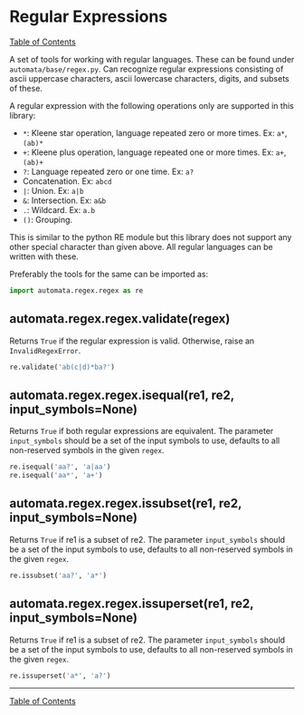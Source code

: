 # Regular Expressions

[Table of Contents](index.md)

A set of tools for working with regular languages. These can be found under
`automata/base/regex.py`. Can recognize regular expressions consisting of
ascii uppercase characters, ascii lowercase characters, digits, and subsets of these.

A regular expression with the following operations only are supported in this library:

- `*`: Kleene star operation, language repeated zero or more times. Ex: `a*`,`(ab)*`
- `+`: Kleene plus operation, language repeated one or more times. Ex: `a+`,`(ab)+`
- `?`: Language repeated zero or one time. Ex: `a?`
- Concatenation. Ex: `abcd`
- `|`: Union. Ex: `a|b`
- `&`: Intersection. Ex: `a&b`
- `.`: Wildcard. Ex: `a.b`
- `()`: Grouping.

This is similar to the python RE module but this library does not support any other
special character than given above. All regular languages can be written with these.

Preferably the tools for the same can be imported as:

```python
import automata.regex.regex as re
```

## automata.regex.regex.validate(regex)

Returns `True` if the regular expression is valid. Otherwise, raise an
`InvalidRegexError`.

```python
re.validate('ab(c|d)*ba?')
```

## automata.regex.regex.isequal(re1, re2, input_symbols=None)

Returns `True` if both regular expressions are equivalent. The
parameter `input_symbols` should be a set of the input symbols to use,
defaults to all non-reserved symbols in the given `regex`.

```python
re.isequal('aa?', 'a|aa')
re.isequal('aa*', 'a+')
```

## automata.regex.regex.issubset(re1, re2, input_symbols=None)

Returns `True` if re1 is a subset of re2. The
parameter `input_symbols` should be a set of the input symbols to use,
defaults to all non-reserved symbols in the given `regex`.

```python
re.issubset('aa?', 'a*')
```

## automata.regex.regex.issuperset(re1, re2, input_symbols=None)

Returns `True` if re1 is a subset of re2. The
parameter `input_symbols` should be a set of the input symbols to use,
defaults to all non-reserved symbols in the given `regex`.

```python
re.issuperset('a*', 'a?')
```

------

[Table of Contents](index.md)
